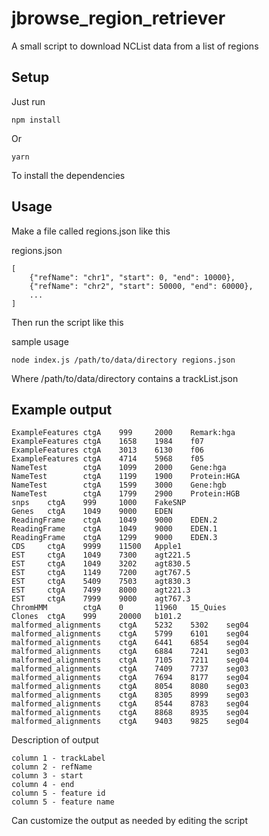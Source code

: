 # jbrowse_region_retriever

A small script to download NCList data from a list of regions


## Setup

Just run

```
npm install
```

Or

```
yarn
```

To install the dependencies

## Usage

Make a file called regions.json like this


regions.json
```
[
    {"refName": "chr1", "start": 0, "end": 10000},
    {"refName": "chr2", "start": 50000, "end": 60000},
    ...
]
```

Then run the script like this

sample usage

    node index.js /path/to/data/directory regions.json

Where /path/to/data/directory contains a trackList.json


## Example output

```
ExampleFeatures ctgA    999     2000    Remark:hga
ExampleFeatures ctgA    1658    1984    f07
ExampleFeatures ctgA    3013    6130    f06
ExampleFeatures ctgA    4714    5968    f05
NameTest        ctgA    1099    2000    Gene:hga
NameTest        ctgA    1199    1900    Protein:HGA
NameTest        ctgA    1599    3000    Gene:hgb
NameTest        ctgA    1799    2900    Protein:HGB
snps    ctgA    999     1000    FakeSNP
Genes   ctgA    1049    9000    EDEN
ReadingFrame    ctgA    1049    9000    EDEN.2
ReadingFrame    ctgA    1049    9000    EDEN.1
ReadingFrame    ctgA    1299    9000    EDEN.3
CDS     ctgA    9999    11500   Apple1
EST     ctgA    1049    7300    agt221.5
EST     ctgA    1049    3202    agt830.5
EST     ctgA    1149    7200    agt767.5
EST     ctgA    5409    7503    agt830.3
EST     ctgA    7499    8000    agt221.3
EST     ctgA    7999    9000    agt767.3
ChromHMM        ctgA    0       11960   15_Quies
Clones  ctgA    999     20000   b101.2
malformed_alignments    ctgA    5232    5302    seg04
malformed_alignments    ctgA    5799    6101    seg04
malformed_alignments    ctgA    6441    6854    seg04
malformed_alignments    ctgA    6884    7241    seg03
malformed_alignments    ctgA    7105    7211    seg04
malformed_alignments    ctgA    7409    7737    seg03
malformed_alignments    ctgA    7694    8177    seg04
malformed_alignments    ctgA    8054    8080    seg03
malformed_alignments    ctgA    8305    8999    seg03
malformed_alignments    ctgA    8544    8783    seg04
malformed_alignments    ctgA    8868    8935    seg04
malformed_alignments    ctgA    9403    9825    seg04
```

Description of output

    column 1 - trackLabel
    column 2 - refName
    column 3 - start
    column 4 - end
    column 5 - feature id
    column 5 - feature name

Can customize the output as needed by editing the script

